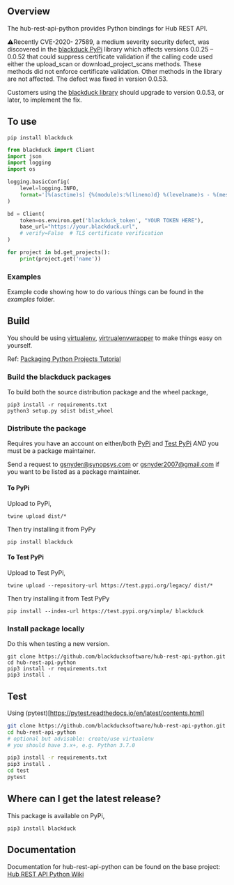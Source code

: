 ## Overview ##

The hub-rest-api-python provides Python bindings for Hub REST API.

:warning:Recently CVE-2020- 27589, a medium severity security defect, was discovered in the [blackduck PyPi](https://pypi.org/project/blackduck/) library which affects versions 0.0.25 – 0.0.52 that could suppress certificate validation if the calling code used either the upload_scan or download_project_scans methods. These methods did not enforce certificate validation. Other methods in the library are not affected. The defect was fixed in version 0.0.53.

Customers using the [blackduck library](https://pypi.org/project/blackduck/) should upgrade to version 0.0.53, or later, to implement the fix.

## To use ##

```
pip install blackduck
```

```python
from blackduck import Client
import json
import logging
import os

logging.basicConfig(
    level=logging.INFO,
    format='[%(asctime)s] {%(module)s:%(lineno)d} %(levelname)s - %(message)s'
)

bd = Client(
    token=os.environ.get('blackduck_token', "YOUR TOKEN HERE"),
    base_url="https://your.blackduck.url",
    # verify=False  # TLS certificate verification
)

for project in bd.get_projects():
    print(project.get('name'))
```

### Examples

Example code showing how to do various things can be found in the *examples* folder. 

## Build ##

You should be using [virtualenv](https://pypi.org/project/virtualenv/), [virtrualenvwrapper](https://virtualenvwrapper.readthedocs.io/en/latest/) to make things easy on yourself.

Ref: [Packaging Python Projects Tutorial](https://packaging.python.org/tutorials/packaging-projects/)

### Build the blackduck packages
To build both the source distribution package and the wheel package,

```
pip3 install -r requirements.txt
python3 setup.py sdist bdist_wheel
```

### Distribute the package

Requires you have an account on either/both [PyPi](https://pypi.org) and [Test PyPi](https://test.pypi.org) *AND* you must be a package maintainer.

Send a request to gsnyder@synopsys.com or gsnyder2007@gmail.com if you want to be listed as a package maintainer.

#### To PyPi

Upload to PyPi,

```
twine upload dist/*
```

Then try installing it from PyPy

```
pip install blackduck
```

#### To Test PyPi

Upload to Test PyPi,

```
twine upload --repository-url https://test.pypi.org/legacy/ dist/*
```

Then try installing it from Test PyPy

```
pip install --index-url https://test.pypi.org/simple/ blackduck
```

### Install package locally

Do this when testing a new version.

```
git clone https://github.com/blackducksoftware/hub-rest-api-python.git
cd hub-rest-api-python
pip3 install -r requirements.txt
pip3 install .
```

## Test ##
Using (pytest)[https://pytest.readthedocs.io/en/latest/contents.html]

```bash
git clone https://github.com/blackducksoftware/hub-rest-api-python.git
cd hub-rest-api-python
# optional but advisable: create/use virtualenv
# you should have 3.x+, e.g. Python 3.7.0

pip3 install -r requirements.txt
pip3 install .
cd test
pytest
```

## Where can I get the latest release? ##
This package is available on PyPi,

`pip3 install blackduck`

## Documentation ##
Documentation for hub-rest-api-python can be found on the base project:  [Hub REST API Python Wiki](https://github.com/blackducksoftware/hub-rest-api-python/wiki)


